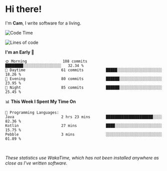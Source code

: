 # Hi there!
I'm **Cam**, I write software for a living.

<!--START_SECTION:waka-->
![Code Time](http://img.shields.io/badge/Code%20Time-344%20hrs%2057%20mins-blue)

![Lines of code](https://img.shields.io/badge/From%20Hello%20World%20I%27ve%20Written-96.2%20thousand%20lines%20of%20code-blue)

**I'm an Early 🐤** 

```text
🌞 Morning                108 commits         ████████░░░░░░░░░░░░░░░░░   32.34 % 
🌆 Daytime                61 commits          █████░░░░░░░░░░░░░░░░░░░░   18.26 % 
🌃 Evening                80 commits          ██████░░░░░░░░░░░░░░░░░░░   23.95 % 
🌙 Night                  85 commits          ██████░░░░░░░░░░░░░░░░░░░   25.45 % 
```


📊 **This Week I Spent My Time On** 

```text
💬 Programming Languages: 
Java                     2 hrs 23 mins       █████████████████████░░░░   82.36 % 
Kotlin                   27 mins             ████░░░░░░░░░░░░░░░░░░░░░   15.75 % 
Pebble                   3 mins              ░░░░░░░░░░░░░░░░░░░░░░░░░   01.89 % 
```


<!--END_SECTION:waka-->

<br>

_These statistics use WakaTime, which has not been installed anywhere as close as I've written software._
